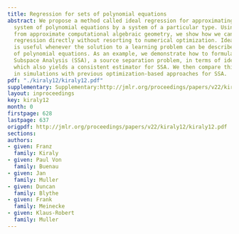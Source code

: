 ```yaml
---
title: Regression for sets of polynomial equations
abstract: We propose a method called ideal regression for approximating an arbitrary
  system of polynomial equations by a system of a particular type. Using techniques
  from approximate computational algebraic geometry, we show how we can solve ideal
  regression directly without resorting to numerical optimization. Ideal regression
  is useful whenever the solution to a learning problem can be described by a system
  of polynomial equations. As an example, we demonstrate how to formulate Stationary
  Subspace Analysis (SSA), a source separation problem, in terms of ideal regression,
  which also yields a consistent estimator for SSA. We then compare this estimator
  in simulations with previous optimization-based approaches for SSA.
pdf: "./kiraly12/kiraly12.pdf"
supplementary: Supplementary:http://jmlr.org/proceedings/papers/v22/kiraly12/kiraly12Supple.pdf
layout: inproceedings
key: kiraly12
month: 0
firstpage: 628
lastpage: 637
origpdf: http://jmlr.org/proceedings/papers/v22/kiraly12/kiraly12.pdf
sections: 
authors:
- given: Franz
  family: Kiraly
- given: Paul Von
  family: Buenau
- given: Jan
  family: Muller
- given: Duncan
  family: Blythe
- given: Frank
  family: Meinecke
- given: Klaus-Robert
  family: Muller
---
```

